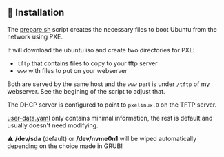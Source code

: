 ## :construction: Installation
The [prepare.sh](prepare.sh) script creates the necessary files to boot Ubuntu
from the network using PXE.

It will download the ubuntu iso and create two directories for PXE:
* `tftp` that contains files to copy to your tftp server
* `www` with files to put on your webserver

Both are served by the same host and the `www` part is under `/tftp` of my
webserver. See the begining of the script to adjust that.

The DHCP server is configured to point to `pxelinux.0` on the TFTP server.

[user-data.yaml](user-data.yaml) only contains minimal information, the rest
is default and usually doesn't need modifying.

:warning: **/dev/sda** (default) or **/dev/nvme0n1** will be wiped automatically
depending on the choice made in GRUB!
